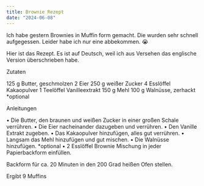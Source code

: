 ```yaml
---
title: Brownie Rezept
date: "2024-06-08"
---
```


Ich habe gestern Brownies in Muffin form gemacht. Die wurden sehr schnell aufgegessen. Leider habe ich nur eine abbekommen. 😭 

Hier ist das Rezept. Es ist auf Deutsch, weil ich aus Versehen das englische Version überschrieben habe.

Zutaten

125 g Butter, geschmolzen
2 Eier
250 g weißer Zucker
4 Esslöffel Kakaopulver
1 Teelöffel Vanilleextrakt
150 g Mehl
100 g Walnüsse, zerhackt *optional

Anleitungen

•	Die Butter, den braunen und weißen Zucker in einer großen Schale verrühren.
•	Die Eier nacheinander dazugeben und verrühren.
•	Den Vanille Extrakt zugeben.
•	Das Kakaopulver hinzufügen, alles gut verrühren.
•	Langsam das Mehl hinzufügen und gut mischen.
•	Die Walnüsse hinzufügen. *optional
•	2 Esslöffel Brownie Mischung in jeder Papierbackform einfüllen.

Backform für ca. 20 Minuten in den 200 Grad heißen Ofen stellen.

Ergibt 9 Muffins
